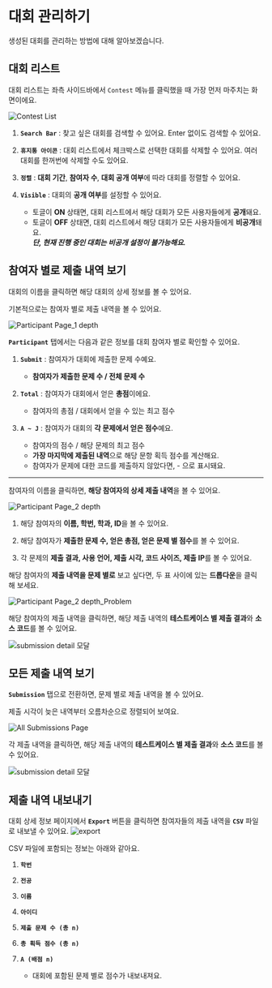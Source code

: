 # 대회 관리하기 #

생성된 대회를 관리하는 방법에 대해 알아보겠습니다.   

## 대회 리스트 ##   

대회 리스트는 좌측 사이드바에서 `Contest` 메뉴를 클릭했을 때 가장 먼저 마주치는 화면이에요.

![Contest List](https://github.com/user-attachments/assets/9a6d81ec-277d-4b9f-a96f-6b24aaba0379)

1. **`Search Bar`** : 찾고 싶은 대회를 검색할 수 있어요. Enter 없이도 검색할 수 있어요.

2. **`휴지통 아이콘`** : 대회 리스트에서 체크박스로 선택한 대회를 삭제할 수 있어요. 여러 대회를 한꺼번에 삭제할 수도 있어요.

3. **`정렬`** : **대회 기간**, **참여자 수**, **대회 공개 여부**에 따라 대회를 정렬할 수 있어요.

5. **`Visible`** : 대회의 **공개 여부**를 설정할 수 있어요.
   - 토글이 **ON** 상태면, 대회 리스트에서 해당 대회가 모든 사용자들에게 **공개**돼요.
   - 토글이 **OFF** 상태면, 대회 리스트에서 해당 대회가 모든 사용자들에게 **비공개**돼요.   
   _**단, 현재 진행 중인 대회는 비공개 설정이 불가능해요.**_


## 참여자 별로 제출 내역 보기 ##   

대회의 이름을 클릭하면 해당 대회의 상세 정보를 볼 수 있어요.   

기본적으로는 참여자 별로 제출 내역을 볼 수 있어요.

![Participant  Page_1 depth](https://github.com/user-attachments/assets/3b5cf52f-ab01-402e-a572-0c3cbe10807f)

**`Participant`** 탭에서는 다음과 같은 정보를 대회 참여자 별로 확인할 수 있어요.
1. **`Submit`** : 참여자가 대회에 제출한 문제 수예요.
   - **참여자가 제출한 문제 수 / 전체 문제 수**

2. **`Total`** : 참여자가 대회에서 얻은 **총점**이에요.
   -  참여자의 총점 / 대회에서 얻을 수 있는 최고 점수

3. **`A ~ J`** : 참여자가 대회의 **각 문제에서 얻은 점수**예요.
   - 참여자의 점수 / 해당 문제의 최고 점수
   - **가장 마지막에 제출된 내역**으로 해당 문항 획득 점수를 계산해요.
   - 참여자가 문제에 대한 코드를 제출하지 않았다면, - 으로 표시돼요.

---

참여자의 이름을 클릭하면, **해당 참여자의 상세 제출 내역**을 볼 수 있어요.

![Participant  Page_2 depth](https://github.com/user-attachments/assets/a2d1c2f4-7c70-4fd1-b743-5d980760f263)

1. 해당 참여자의 **이름, 학번, 학과, ID**을 볼 수 있어요.

2. 해당 참여자가 **제출한 문제 수, 얻은 총점, 얻은 문제 별 점수**를 볼 수 있어요.

3. 각 문제의 **제출 결과, 사용 언어, 제출 시각, 코드 사이즈, 제출 IP**를 볼 수 있어요.

해당 참여자의 **제출 내역을 문제 별로** 보고 싶다면, 두 표 사이에 있는 **드롭다운**을 클릭해 보세요.

![Participant  Page_2 depth_Problem](https://github.com/user-attachments/assets/aeb49b31-76d7-4543-a831-4565801ec34f)

해당 참여자의 제출 내역을 클릭하면, 해당 제출 내역의 **테스트케이스 별 제출 결과**와 **소스 코드**를 볼 수 있어요.

![submission detail 모달](https://github.com/user-attachments/assets/8fba94ec-12f8-43f9-8a98-fcaa263d107f)   

## 모든 제출 내역 보기 ##   

**`Submission`** 탭으로 전환하면, 문제 별로 제출 내역을 볼 수 있어요.   

제출 시각이 늦은 내역부터 오름차순으로 정렬되어 보여요.

![All Submissions Page](https://github.com/user-attachments/assets/7ed178e7-1efa-4e8e-bbc3-a86be4004752)

각 제출 내역을 클릭하면, 해당 제출 내역의 **테스트케이스 별 제출 결과**와 **소스 코드**를 볼 수 있어요.

![submission detail 모달](https://github.com/user-attachments/assets/8fba94ec-12f8-43f9-8a98-fcaa263d107f)   

## 제출 내역 내보내기 ##   

대회 상세 정보 페이지에서 **`Export`** 버튼을 클릭하면 참여자들의 제출 내역을 **`CSV`** 파일로 내보낼 수 있어요.
![export](https://github.com/user-attachments/assets/1b358182-42b8-47f0-8949-45d90c9a98f0)


CSV 파일에 포함되는 정보는 아래와 같아요.
1. **`학번`**

2. **`전공`**

3. **`이름`**

4. **`아이디`**

5. **`제출 문제 수 (총 n)`**

6. **`총 획득 점수 (총 n)`**

7. **`A (배점 n)`**
   - 대회에 포함된 문제 별로 점수가 내보내져요.

